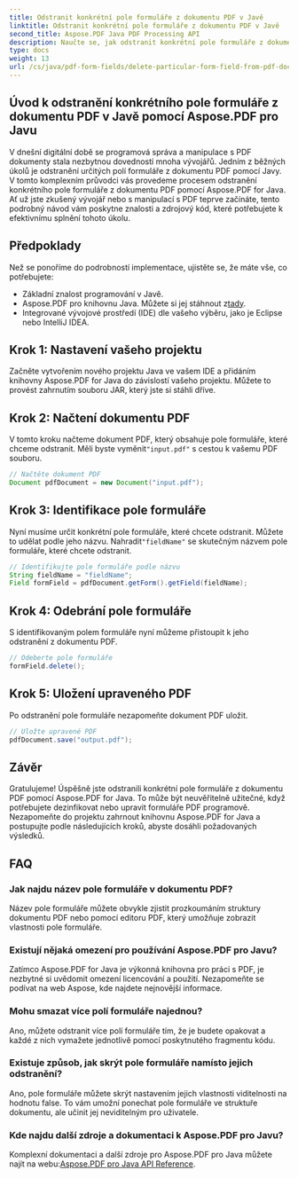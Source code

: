 ```yaml
---
title: Odstranit konkrétní pole formuláře z dokumentu PDF v Javě
linktitle: Odstranit konkrétní pole formuláře z dokumentu PDF v Javě
second_title: Aspose.PDF Java PDF Processing API
description: Naučte se, jak odstranit konkrétní pole formuláře z dokumentu PDF v Javě bez námahy pomocí Aspose.PDF for Java. K dispozici je podrobný průvodce a zdrojový kód.
type: docs
weight: 13
url: /cs/java/pdf-form-fields/delete-particular-form-field-from-pdf-document-in-java/
---
```


## Úvod k odstranění konkrétního pole formuláře z dokumentu PDF v Javě pomocí Aspose.PDF pro Javu

V dnešní digitální době se programová správa a manipulace s PDF dokumenty stala nezbytnou dovedností mnoha vývojářů. Jedním z běžných úkolů je odstranění určitých polí formuláře z dokumentu PDF pomocí Javy. V tomto komplexním průvodci vás provedeme procesem odstranění konkrétního pole formuláře z dokumentu PDF pomocí Aspose.PDF for Java. Ať už jste zkušený vývojář nebo s manipulací s PDF teprve začínáte, tento podrobný návod vám poskytne znalosti a zdrojový kód, které potřebujete k efektivnímu splnění tohoto úkolu.

## Předpoklady

Než se ponoříme do podrobností implementace, ujistěte se, že máte vše, co potřebujete:

- Základní znalost programování v Javě.
-  Aspose.PDF pro knihovnu Java. Můžete si jej stáhnout z[tady](https://releases.aspose.com/pdf/java/).
- Integrované vývojové prostředí (IDE) dle vašeho výběru, jako je Eclipse nebo IntelliJ IDEA.

## Krok 1: Nastavení vašeho projektu

Začněte vytvořením nového projektu Java ve vašem IDE a přidáním knihovny Aspose.PDF for Java do závislostí vašeho projektu. Můžete to provést zahrnutím souboru JAR, který jste si stáhli dříve.

## Krok 2: Načtení dokumentu PDF

 V tomto kroku načteme dokument PDF, který obsahuje pole formuláře, které chceme odstranit. Měli byste vyměnit`"input.pdf"` s cestou k vašemu PDF souboru.

```java
// Načtěte dokument PDF
Document pdfDocument = new Document("input.pdf");
```

## Krok 3: Identifikace pole formuláře

 Nyní musíme určit konkrétní pole formuláře, které chcete odstranit. Můžete to udělat podle jeho názvu. Nahradit`"fieldName"` se skutečným názvem pole formuláře, které chcete odstranit.

```java
// Identifikujte pole formuláře podle názvu
String fieldName = "fieldName";
Field formField = pdfDocument.getForm().getField(fieldName);
```

## Krok 4: Odebrání pole formuláře

S identifikovaným polem formuláře nyní můžeme přistoupit k jeho odstranění z dokumentu PDF.

```java
// Odeberte pole formuláře
formField.delete();
```

## Krok 5: Uložení upraveného PDF

Po odstranění pole formuláře nezapomeňte dokument PDF uložit.

```java
// Uložte upravené PDF
pdfDocument.save("output.pdf");
```

## Závěr

Gratulujeme! Úspěšně jste odstranili konkrétní pole formuláře z dokumentu PDF pomocí Aspose.PDF for Java. To může být neuvěřitelně užitečné, když potřebujete dezinfikovat nebo upravit formuláře PDF programově. Nezapomeňte do projektu zahrnout knihovnu Aspose.PDF for Java a postupujte podle následujících kroků, abyste dosáhli požadovaných výsledků.

## FAQ

### Jak najdu název pole formuláře v dokumentu PDF?

Název pole formuláře můžete obvykle zjistit prozkoumáním struktury dokumentu PDF nebo pomocí editoru PDF, který umožňuje zobrazit vlastnosti pole formuláře.

### Existují nějaká omezení pro používání Aspose.PDF pro Javu?

Zatímco Aspose.PDF for Java je výkonná knihovna pro práci s PDF, je nezbytné si uvědomit omezení licencování a použití. Nezapomeňte se podívat na web Aspose, kde najdete nejnovější informace.

### Mohu smazat více polí formuláře najednou?

Ano, můžete odstranit více polí formuláře tím, že je budete opakovat a každé z nich vymažete jednotlivě pomocí poskytnutého fragmentu kódu.

### Existuje způsob, jak skrýt pole formuláře namísto jejich odstranění?

Ano, pole formuláře můžete skrýt nastavením jejich vlastnosti viditelnosti na hodnotu false. To vám umožní ponechat pole formuláře ve struktuře dokumentu, ale učinit jej neviditelným pro uživatele.

### Kde najdu další zdroje a dokumentaci k Aspose.PDF pro Javu?

 Komplexní dokumentaci a další zdroje pro Aspose.PDF pro Java můžete najít na webu:[Aspose.PDF pro Java API Reference](https://reference.aspose.com/pdf/java/).